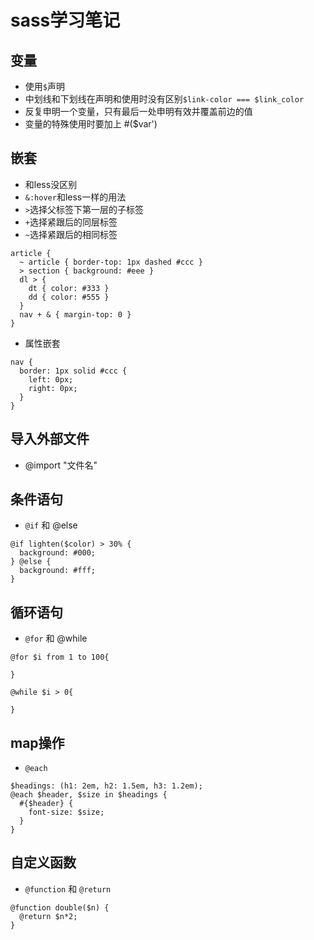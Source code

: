 # sass学习笔记

## 变量  
+ 使用`$`声明
+ 中划线和下划线在声明和使用时没有区别`$link-color === $link_color`
+ 反复申明一个变量，只有最后一处申明有效并覆盖前边的值
+ 变量的特殊使用时要加上 #($var')
## 嵌套  
+ 和less没区别
+ `&:hover`和less一样的用法
+ `>`选择父标签下第一层的子标签  
+ `+`选择紧跟后的同层标签
+ `~`选择紧跟后的相同标签
```
article {
  ~ article { border-top: 1px dashed #ccc }
  > section { background: #eee }
  dl > {
    dt { color: #333 }
    dd { color: #555 }
  }
  nav + & { margin-top: 0 }
}
```

+ 属性嵌套
```
nav {
  border: 1px solid #ccc {
    left: 0px;
    right: 0px;
  }
}
```

## 导入外部文件
+ @import "文件名"

## 条件语句
+ `@if` 和 @else
```
@if lighten($color) > 30% {
  background: #000;
} @else {
  background: #fff;
}
```

## 循环语句
+ `@for` 和 @while
```
@for $i from 1 to 100{

}

@while $i > 0{

}
```

## map操作
+ `@each`
```
$headings: (h1: 2em, h2: 1.5em, h3: 1.2em);
@each $header, $size in $headings {
  #{$header} {
    font-size: $size;
  }
}
```

## 自定义函数
+ `@function` 和 `@return`
```
@function double($n) {
  @return $n*2;
}
```
